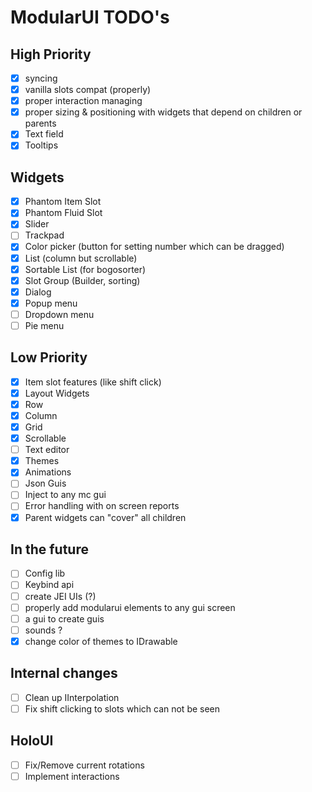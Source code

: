 # ModularUI TODO's

## High Priority

- [X]  syncing
- [X]  vanilla slots compat (properly)
- [X]  proper interaction managing
- [X]  proper sizing & positioning with widgets that depend on children or parents
- [X]  Text field
- [X]  Tooltips

## Widgets

* [X]  Phantom Item Slot
* [X]  Phantom Fluid Slot
* [X]  Slider
* [ ]  Trackpad
* [X]  Color picker (button for setting number which can be dragged)
* [X]  List (column but scrollable)
* [X]  Sortable List (for bogosorter)
* [X]  Slot Group (Builder, sorting)
* [X]  Dialog
* [X]  Popup menu
* [ ]  Dropdown menu
* [ ]  Pie menu

## Low Priority

- [X]  Item slot features (like shift click)
- [X]  Layout Widgets
- [X]  Row
- [X]  Column
- [X]  Grid
- [X]  Scrollable
- [ ]  Text editor
- [X]  Themes
- [X]  Animations
- [ ]  Json Guis
- [ ]  Inject to any mc gui
- [ ]  Error handling with on screen reports
- [X]  Parent widgets can "cover" all children

## In the future

- [ ]  Config lib
- [ ]  Keybind api
- [ ]  create JEI UIs (?)
- [ ]  properly add modularui elements to any gui screen
- [ ]  a gui to create guis
- [ ]  sounds ?
- [x]  change color of themes to IDrawable

## Internal changes
- [ ] Clean up IInterpolation
- [ ] Fix shift clicking to slots which can not be seen

## HoloUI
- [ ] Fix/Remove current rotations
- [ ] Implement interactions
